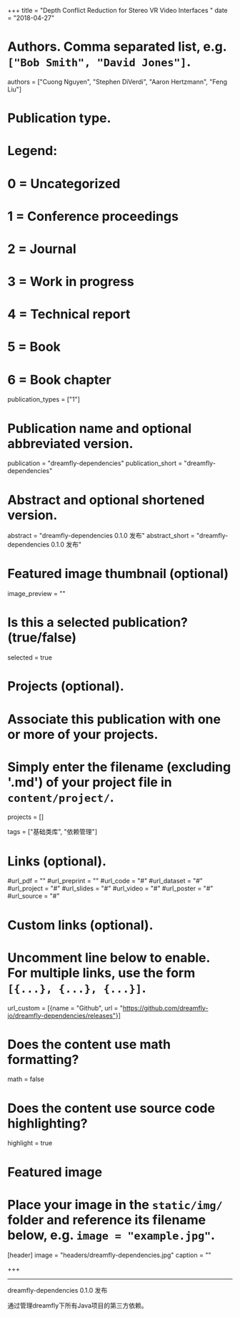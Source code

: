 +++
title = "Depth Conflict Reduction for Stereo VR Video Interfaces "
date = "2018-04-27"

# Authors. Comma separated list, e.g. `["Bob Smith", "David Jones"]`.
authors = ["Cuong Nguyen", "Stephen DiVerdi", "Aaron Hertzmann", "Feng Liu"]

# Publication type.
# Legend:
# 0 = Uncategorized
# 1 = Conference proceedings
# 2 = Journal
# 3 = Work in progress
# 4 = Technical report
# 5 = Book
# 6 = Book chapter
publication_types = ["1"]

# Publication name and optional abbreviated version.
publication = "dreamfly-dependencies"
publication_short = "dreamfly-dependencies"

# Abstract and optional shortened version.
abstract = "dreamfly-dependencies 0.1.0 发布"
abstract_short = "dreamfly-dependencies 0.1.0 发布"

# Featured image thumbnail (optional)
image_preview = ""

# Is this a selected publication? (true/false)
selected = true

# Projects (optional).
#   Associate this publication with one or more of your projects.
#   Simply enter the filename (excluding '.md') of your project file in `content/project/`.
projects = []

tags = ["基础类库", "依赖管理"]

# Links (optional).
#url_pdf = ""
#url_preprint = ""
#url_code = "#"
#url_dataset = "#"
#url_project = "#"
#url_slides = "#"
#url_video = "#"
#url_poster = "#"
#url_source = "#"

# Custom links (optional).
#   Uncomment line below to enable. For multiple links, use the form `[{...}, {...}, {...}]`.
url_custom = [{name = "Github", url = "https://github.com/dreamfly-io/dreamfly-dependencies/releases"}]

# Does the content use math formatting?
math = false

# Does the content use source code highlighting?
highlight = true

# Featured image
# Place your image in the `static/img/` folder and reference its filename below, e.g. `image = "example.jpg"`.
[header]
image = "headers/dreamfly-dependencies.jpg"
caption = ""

+++

_ _ _

dreamfly-dependencies 0.1.0 发布

通过管理dreamfly下所有Java项目的第三方依赖。

